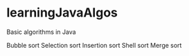 # learningJavaAlgos
Basic algorithms in Java

Bubble sort
Selection sort
Insertion sort
Shell sort
Merge sort
